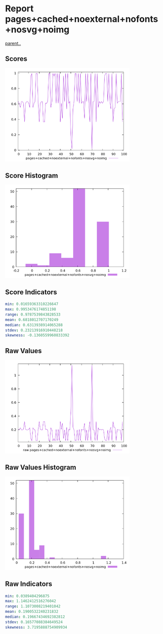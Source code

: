 # Report pages+cached+noexternal+nofonts+nosvg+noimg

[parent..](./..)  


## Scores

![score](./score.png)  

## Score Histogram

![hist](./hist.png)  

## Score Indicators

```yaml
min: 0.01659363310226647
max: 0.9953476174851198
range: 0.9787539843828533
mean: 0.6818012707170249
median: 0.6313938914065288
stdev: 0.23213916910448218
skewness: -0.1360559960833392

```

## Raw Values

![raw](./raw.png)  

## Raw Values Histogram

![raw hist](./raw_hist.png)  

## Raw Indicators

```yaml
min: 0.0389404296875
max: 1.1462412516276042
range: 1.1073008219401042
mean: 0.1900532240231832
median: 0.19667434692382812
stdev: 0.16577088384649524
skewness: 3.7195888754909934

```

<style>
  img {
    max-width: 80%;
  }
</style>
      
